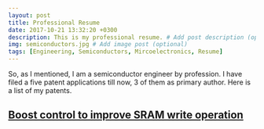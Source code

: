 ```yaml
---
layout: post
title: Professional Resume
date: 2017-10-21 13:32:20 +0300
description: This is my professional resume. # Add post description (optional)
img: semiconductors.jpg # Add image post (optional)
tags: [Engineering, Semiconductors, Mircoelectronics, Resume]
---
```


So, as I mentioned, I am a semiconductor engineer by profession. I have filed a five patent applications till now, 3 of them as primary author. Here is a list of my patents. 

## <a href="https://patents.justia.com/patent/9548104">Boost control to improve SRAM write operation </a>